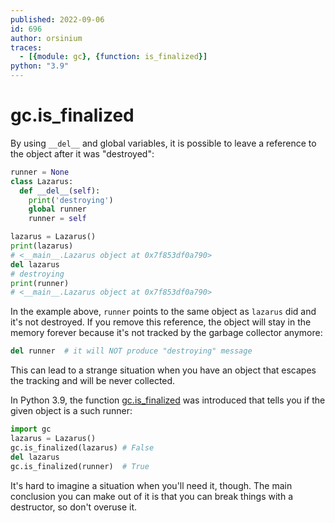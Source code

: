 ```yaml
---
published: 2022-09-06
id: 696
author: orsinium
traces:
  - [{module: gc}, {function: is_finalized}]
python: "3.9"
---
```


# gc.is_finalized

By using `__del__` and global variables, it is possible to leave a reference to the object after it was "destroyed":

```python
runner = None
class Lazarus:
  def __del__(self):
    print('destroying')
    global runner
    runner = self

lazarus = Lazarus()
print(lazarus)
# <__main__.Lazarus object at 0x7f853df0a790>
del lazarus
# destroying
print(runner)
# <__main__.Lazarus object at 0x7f853df0a790>
```

In the example above, `runner` points to the same object as `lazarus` did and it's not destroyed. If you remove this reference, the object will stay in the memory forever because it's not tracked by the garbage collector anymore:

```python
del runner  # it will NOT produce "destroying" message
```

This can lead to a strange situation when you have an object that escapes the tracking and will be never collected.

In Python 3.9, the function [gc.is_finalized](https://docs.python.org/3/library/gc.html#gc.is_finalized) was introduced that tells you if the given object is a such runner:

```python
import gc
lazarus = Lazarus()
gc.is_finalized(lazarus) # False
del lazarus
gc.is_finalized(runner)  # True
```

It's hard to imagine a situation when you'll need it, though. The main conclusion you can make out of it is that you can break things with a destructor, so don't overuse it.
